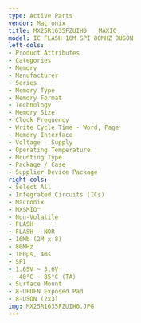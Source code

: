```yaml
---
type: Active Parts
vendor: Macronix
title: MX25R1635FZUIH0　　MAXIC
model: IC FLASH 16M SPI 80MHZ 8USON
left-cols:
- Product Attributes
- Categories
- Memory
- Manufacturer
- Series
- Memory Type
- Memory Format
- Technology
- Memory Size
- Clock Frequency
- Write Cycle Time - Word, Page
- Memory Interface
- Voltage - Supply
- Operating Temperature
- Mounting Type
- Package / Case
- Supplier Device Package
right-cols:
- Select All
- Integrated Circuits (ICs)
- Macronix
- MXSMIO™
- Non-Volatile
- FLASH
- FLASH - NOR
- 16Mb (2M x 8)
- 80MHz
- 100µs, 4ms
- SPI
- 1.65V ~ 3.6V
- -40°C ~ 85°C (TA)
- Surface Mount
- 8-UFDFN Exposed Pad
- 8-USON (2x3)
img: MX25R1635FZUIH0.JPG
---
```

